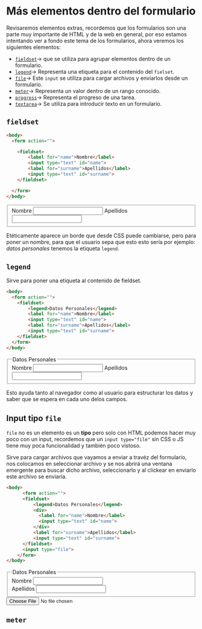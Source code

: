 # Más elementos dentro del formulario

Revisaremos elementos extras, recordemos que los formularios son una parte muy importante de HTML y de la web en general, por eso estamos intentando ver a fondo este tema de los formularios, ahora veremos los siguientes elementos:

* [`fieldset`](#fieldset)-> que se utiliza para agrupar elementos dentro de un formulario.
* [`legend`](#legend)-> Representa una etiqueta para el contenido del `fielset`.
* [`file`](#input-tipo-file)-> Este `input` se utiliza para cargar archivos y enviarlos desde un formulario.
* [`meter`](#meter)-> Representa un valor dentro de un rango conocido.
* [`progress`]()-> Representa el progreso de una tarea.
* [`textarea`]()-> Se utiliza para introducir texto en un formulario.

## ``fieldset``
~~~html
<body>
  <form action="">

    <fieldset>
        <label for="name">Nombre</label>
        <input type="text" id="name">
        <label for="surname">Apellidos</label>
        <input type="text" id="surname">    
    </fieldset>

  </form>  
</body>
~~~


<body>
  <form action="">
    <fieldset>
        <label for="name">Nombre</label>
        <input type="text" id="name">
        <label for="surname">Apellidos</label>
        <input type="text" id="surname">    
    </fieldset>
  </form>  
</body>

Etéticamente aparece un borde que desde CSS puede cambiarse, pero para poner un nombre, para que el usuario sepa que esto esto sería por ejemplo: *datos personales* tenemos la etiqueta `legend`.

## ``legend``

Sirve para poner una etiqueta al contenido de fieldset.

~~~html
<body>
  <form action="">
    <fieldset>
        <legend>Datos Personales</legend>
        <label for="name">Nombre</label>
        <input type="text" id="name">
        <label for="surname">Apellidos</label>
        <input type="text" id="surname">    
    </fieldset>
  </form>  
</body>

~~~
<body>
  <form action="">
    <fieldset>
        <legend>Datos Personales</legend>
        <label for="name">Nombre</label>
        <input type="text" id="name">
        <label for="surname">Apellidos</label>
        <input type="text" id="surname">    
    </fieldset>
  </form>  
</body>

Esto ayuda tanto al navegador como al usuario para estructurar los datos y saber que se espera en cada uno delos campos.

## Input tipo `file`

`file` no es un elemento es un **tipo** pero solo con HTML podemos hacer muy poco con un input, recordemos que un ``input type="file"`` sin CSS o JS tiene muy poca funcionalidad y también poco vistoso.

Sirve para cargar archivos que vayamos a enviar a travéz del formulario, nos colocamos en seleccionar archivo y se nos abrirá una ventana emergente para buscar dicho archivo, seleccionarlo y al clickear en enviarlo este archivo se enviaría.

~~~html
<body>
      <form action="">
      <fieldset>
          <legend>Datos Personales</legend>
          <div>
            <label for="name">Nombre</label>
            <input type="text" id="name">
          </div>       
          <label for="surname">Apellidos</label>
          <input type="text" id="surname">    
      </fieldset>
      <input type="file">
    </form> 
</body>
~~~

<body>
      <form action="">
      <fieldset>
          <legend>Datos Personales</legend>
          <div>
            <label for="name">Nombre</label>
            <input type="text" id="name">
          </div>       
          <label for="surname">Apellidos</label>
          <input type="text" id="surname">    
      </fieldset>
      <input type="file">
    </form> 
</body>

## ``meter``

